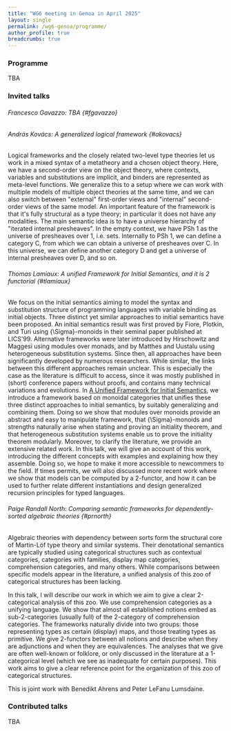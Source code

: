 ```yaml
---
title: "WG6 meeting in Genoa in April 2025"
layout: single
permalink: /wg6-genoa/programme/
author_profile: true
breadcrumbs: true
---
```


### Programme

TBA



### Invited talks


###### Francesco Gavazzo: TBA {#fgavazzo}

###### András Kovács: A generalized logical framework {#akovacs}

Logical frameworks and the closely related two-level type theories let us work in a mixed syntax of a metatheory and a chosen object theory. Here, we have a second-order view on the object theory, where contexts, variables and substitutions are implicit, and binders are represented as meta-level functions. We generalize this to a setup where we can work with multiple models of multiple object theories at the same time, and we can also switch between "external" first-order views and "internal" second-order views of the same model. An important feature of the framework is that it's fully structural as a type theory; in particular it does not have any modalities. The main semantic idea is to have a universe hierarchy of "iterated internal presheaves". In the empty context, we have PSh 1 as the universe of presheaves over 1, i.e. sets. Internally to PSh 1, we can define a category C, from which we can obtain a universe of presheaves over C. In this universe, we can define another category D and get a universe of internal presheaves over D, and so on.

###### Thomas Lamiaux: A unified Framework for Initial Semantics, and it is 2 functorial {#tlamiaux}

We focus on the initial semantics aiming to model the syntax and substitution structure of programming languages with variable binding as initial objects. Three distinct yet similar approaches to initial semantics have been proposed. An initial semantics result was first proved by Fiore, Plotkin, and Turi using {\Sigma}-monoids in their seminal paper published at LICS'99. Alternative frameworks were later introduced by Hirschowitz and Maggesi using modules over monads, and by Matthes and Uustalu using heterogeneous substitution systems. Since then, all approaches have been significantly developed by numerous researchers. While similar, the links between this different approaches remain unclear. This is especially the case as the literature is difficult to access, since it was mostly published in (short) conference papers without proofs, and contains many technical variations and evolutions.
In [A Unified Framework for Initial Semantics](https://urlsand.esvalabs.com/?u=https%3A%2F%2Farxiv.org%2Fabs%2F2502.10811&e=ed7a584b&h=456504aa&f=y&p=y), we introduce a framework based on monoidal categories that unifies these three distinct approaches to initial semantics, by suitably generalizing and combining them. Doing so we show that modules over monoids provide an abstract and easy to manipulate framework, that {\Sigma}-monoids and strengths naturally arise when stating and proving an initiality theorem, and that heterogeneous substitution systems enable us to prove the initiality theorem modularly. Moreover, to clarify the literature, we provide an extensive related work.
In this talk, we will give an account of this work, introducing the different concepts with examples and explaining how they assemble. Doing so, we hope to make it more accessible to newcommers to the field. If times permits, we will also discussed more recent work where we show that models can be computed by a 2-functor, and how it can be used to further relate different instantiations and design generalized recursion principles for typed languages.

###### Paige Randall North: Comparing semantic frameworks for dependently-sorted algebraic theories {#prnorth}

Algebraic theories with dependency between sorts form the structural core of Martin-Löf type theory and similar systems. Their denotational semantics are typically studied using categorical structures such as contextual categories, categories with families, display map categories, comprehension categories, and many others. While comparisons between specific models appear in the literature, a unified analysis of this zoo of categorical structures has been lacking.

In this talk, I will describe our work in which we aim to give a clear 2-categorical analysis of this zoo. We use comprehension categories as a unifying language. We show that almost all established notions embed as sub-2-categories (usually full) of the 2-category of comprehension categories. The frameworks naturally divide into two groups: those representing types as certain (display) maps, and those treating types as primitive. We give 2-functors between all notions and describe when they are adjunctions and when they are equivalences. The analyses that we give are often well-known or folklore, or only discussed in the literature at a 1-categorical level (which we see as inadequate for certain purposes). This work aims to give a clear reference point for the organization of this zoo of categorical structures.

This is joint work with Benedikt Ahrens and Peter LeFanu Lumsdaine.

### Contributed talks

TBA
